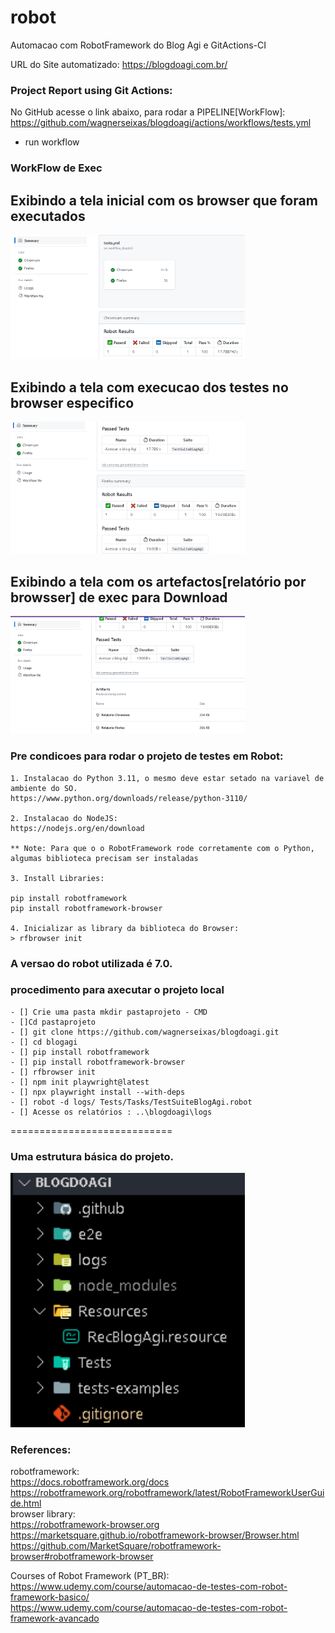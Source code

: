 # robot    
Automacao com RobotFramework do Blog Agi e GitActions-CI

URL do Site automatizado:
https://blogdoagi.com.br/

### Project Report using Git Actions:  


No GitHub acesse o link abaixo, para rodar a PIPELINE[WorkFlow]:  
https://github.com/wagnerseixas/blogdoagi/actions/workflows/tests.yml

- run workflow

### WorkFlow de Exec

## Exibindo a tela inicial com os browser que foram executados
<div align="left">
    <img width="375x462" title="Arquitetura do Projeto" src="workflowAction1.PNG"/>
<div>


## Exibindo a tela com execucao dos testes no browser especifico
<div align="left">
    <img width="375x462" title="Arquitetura do Projeto" src="workflowAction2.PNG"/>
<div>


## Exibindo a tela com os artefactos[relatório por browsser] de exec para Download
<div align="left">
    <img width="375x462" title="Arquitetura do Projeto" src="workflowAction3.PNG"/>
<div>




### Pre condicoes para rodar o projeto de testes em Robot:
```
1. Instalacao do Python 3.11, o mesmo deve estar setado na variavel de ambiente do SO.  
https://www.python.org/downloads/release/python-3110/

2. Instalacao do NodeJS:
https://nodejs.org/en/download

** Note: Para que o o RobotFramework rode corretamente com o Python, algumas biblioteca precisam ser instaladas

3. Install Libraries:

pip install robotframework
pip install robotframework-browser

4. Inicializar as library da biblioteca do Browser:
> rfbrowser init

```

### A versao do robot utilizada é 7.0.

### procedimento para axecutar o projeto local
```
- [] Crie uma pasta mkdir pastaprojeto - CMD
- []Cd pastaprojeto
- [] git clone https://github.com/wagnerseixas/blogdoagi.git
- [] cd blogagi   
- [] pip install robotframework
- [] pip install robotframework-browser
- [] rfbrowser init
- [] npm init playwright@latest
- [] npx playwright install --with-deps
- [] robot -d logs/ Tests/Tasks/TestSuiteBlogAgi.robot
- [] Acesse os relatórios : ..\blogdoagi\logs
```

============================


### Uma estrutura básica do projeto.

<div align="left">
    <img width="375x462" title="Arquitetura do Projeto" src="ArquiteturaProj1.PNG"/>
<div>



### References: 

robotframework:  
https://docs.robotframework.org/docs  
https://robotframework.org/robotframework/latest/RobotFrameworkUserGuide.html  
browser library:  
https://robotframework-browser.org   
https://marketsquare.github.io/robotframework-browser/Browser.html  
https://github.com/MarketSquare/robotframework-browser#robotframework-browser  

Courses of Robot Framework (PT_BR):  
https://www.udemy.com/course/automacao-de-testes-com-robot-framework-basico/  
https://www.udemy.com/course/automacao-de-testes-com-robot-framework-avancado   

